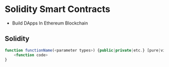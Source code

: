 # Solidity Smart Contracts
- Build DApps In Ethereum Blockchain

## Solidity

```js
function functionName(<parameter types>) {public|private|etc.} [pure|view|payable] [returns (<return types>)] {
    <function code>
}
```